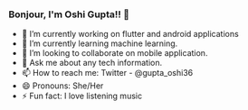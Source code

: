 ### Bonjour, I'm Oshi Gupta!! 👋

- 🔭 I’m currently working on flutter and android applications
- 🌱 I’m currently learning machine learning.
- 👯 I’m looking to collaborate on mobile application.
- 💬 Ask me about any tech information.
- 📫 How to reach me: Twitter - @gupta_oshi36
- 😄 Pronouns: She/Her
- ⚡ Fun fact: I love listening music


